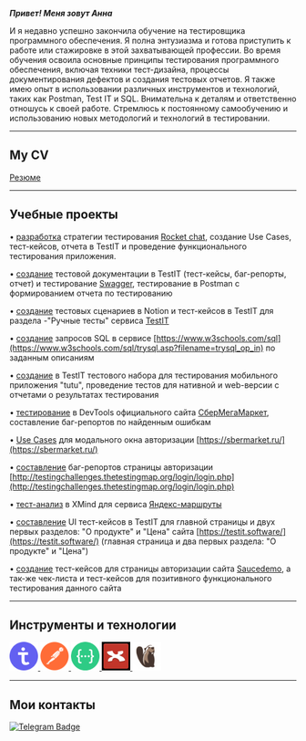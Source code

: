  ___Привет! Меня зовут Анна___

И я недавно успешно закончила обучение на тестировщика программного обеспечения. Я полна энтузиазма и готова приступить к работе или стажировке в этой захватывающей профессии.
Во время обучения освоила основные принципы тестирования программного обеспечения, включая техники тест-дизайна, процессы документирования дефектов и создания тестовых отчетов. Я также имею опыт в использовании различных инструментов и технологий, таких как Postman, Test IT и SQL. Внимательна к деталям и ответственно отношусь к своей работе. Стремлюсь к постоянному самообучению и использованию новых методологий и технологий в тестировании.
______________

## My CV 

[Резюме](https://ссылочку_сюда)

_____

## Учебные проекты

• [разработка](https://github.com/LemAnna/Anna_Bogdanova_QA/tree/master/%D0%A2%D0%B5%D1%81%D1%82%D0%BE%D0%B2%D0%B0%D1%8F%20%D0%B4%D0%BE%D0%BA%D1%83%D0%BC%D0%B5%D0%BD%D1%82%D0%B0%D1%86%D0%B8%D1%8F%20%D0%B4%D0%BB%D1%8F%20www.rocket.chat%20%D0%BF%D1%80.11) стратегии тестирования [Rocket chat](https://www.rocket.chat/), создание Use Cases, тест-кейсов,  отчета в TestIT и проведение функционального тестирования приложения.

• [создание](https://github.com/LemAnna/Anna_Bogdanova_QA/tree/master/API%20Swagger%20%D0%BF%D1%80.7%D0%B3%D1%80) тестовой документации в TestIT (тест-кейсы, баг-репорты, отчет) и тестирование [Swagger](https://fakerestapi.azurewebsites.net/index.html), тестирование в Postman с формированием отчета по тестированию

• [создание](https://github.com/LemAnna/Anna_Bogdanova_QA/tree/master/%D0%A2%D0%B5%D1%81%D1%82-%D0%BA%D0%B5%D0%B9%D1%81%D1%8B%2C%20%D1%82%D0%B5%D1%81%D1%82%D0%BE%D0%B2%D1%8B%D0%B5%20%D1%81%D1%86%D0%B5%D0%BD%D0%B0%D1%80%D0%B8%D0%B8%20%D0%B4%D0%BB%D1%8F%20id.testit.softwareworkspaces%20%D0%BF%D1%80.4%D0%B3%D1%80) тестовых сценариев в Notion и тест-кейсов в TestIT для раздела -"Ручные тесты" сервиса [TestIT](https://id.testit.software/workspaces) 

• [создание](https://github.com/LemAnna/Anna_Bogdanova_QA/tree/master/SQL%20%D0%BF%D1%80.10%D0%B3%D1%80) запросов SQL в сервисе [https://www.w3schools.com/sql](https://www.w3schools.com/sql/trysql.asp?filename=trysql_op_in)  по заданным описаниям

• [создание](https://github.com/LemAnna/Anna_Bogdanova_QA/tree/master/%D0%A2%D0%B5%D1%81%D1%82-%D0%BA%D0%B5%D0%B9%D1%81%D1%8B%20%D0%B4%D0%BB%D1%8F%20%D0%BC%D0%BE%D0%B1.%20tutu%20%D0%BF%D1%80.9) в TestIT тестового набора для тестирования мобильного приложения "tutu", проведение тестов для нативной и web-версии с отчетами о результатах тестирования

• [тестирование](https://github.com/LemAnna/Anna_Bogdanova_QA/blob/master/%D0%91%D0%B0%D0%B3-%D1%80%D0%B5%D0%BF%D0%BE%D1%80%D1%82%D1%8B%20DevTools%20%D0%BF%D1%80.8%D0%B3%D1%80.md) в DevTools официального сайта [СберМегаМаркет](https://sbermegamarket.ru/), составление баг-репортов по найденным ошибкам

• [Use Cases](https://github.com/LemAnna/Anna_Bogdanova_QA/blob/master/Use%20Cases%20sbermarket.ru.%20%D0%BF%D1%80.3.md) для модального окна авторизации [https://sbermarket.ru/](https://sbermarket.ru/)

• [составление](https://github.com/LemAnna/Anna_Bogdanova_QA/blob/master/%D0%91%D0%B0%D0%B3-%D1%80%D0%B5%D0%BF%D0%BE%D1%80%D1%82%D1%8B%20%D1%82%D0%B5%D1%81%D1%82%D0%BE%D0%B2%D0%BE%D0%B9%20%D0%B0%D0%B2%D1%82%D0%BE%D1%80%D0%B8%D0%B7%D0%B0%D1%86%D0%B8%D0%B8.%20%D0%BF%D1%80.4.md) баг-репортов страницы авторизации [http://testingchallenges.thetestingmap.org/login/login.php](http://testingchallenges.thetestingmap.org/login/login.php)

• [тест-анализ](https://github.com/LemAnna/Anna_Bogdanova_QA/blob/master/%D0%A2%D0%B5%D1%81%D1%82%20%D0%B0%D0%BD%D0%B0%D0%BB%D0%B8%D0%B7%20(XMind).pdf) в XMind для сервиса [Яндекс-маршруты](https://yandex.ru/maps/213/moscow/?ll=37.617700%2C55.755863&mode=routes&rtext=&rtt=mt&z=10)

• [составление](https://github.com/LemAnna/Anna_Bogdanova_QA/blob/master/%D0%A2%D0%B5%D1%81%D1%82-%D0%BA%D0%B5%D0%B9%D1%81%D1%8B%20UI%20%D0%B4%D0%BB%D1%8F%20testit.software%20(TestIT)%20%D0%BF%D1%80.5%D0%B3%D1%80..xlsx) UI тест-кейсов в TestIT для главной страницы и двух первых разделов: "О продукте" и "Цена" сайта [https://testit.software/](https://testit.software/)  (главная страница и два первых раздела: "О продукте" и "Цена")

• [создание](https://github.com/LemAnna/Anna_Bogdanova_QA/tree/master/%D0%A2%D0%B5%D1%81%D1%82-%D0%BA%D0%B5%D0%B9%D1%81%D1%8B%2C%20%D1%87%D0%B5%D0%BA-%D0%BB%D0%B8%D1%81%D1%82%D1%8B%20saucedemo.com%20%D0%BF%D1%80.2%2C%203) тест-кейсов для страницы авторизации сайта [Saucedemo](www.saucedemo.com), а так-же чек-листа и тест-кейсов для позитивного функционального тестирования данного сайта 
__________

## Инструменты и технологии
<p align="left">
<a href="https://testit.software/">
<img src="https://github.com/qajenna/qajenna/blob/main/icons/TestIT.png" alt="TestIT" width="50" height="50" />
</a>
<a href="https://www.postman.com/">
<img src="https://github.com/qajenna/qajenna/blob/main/icons/Postman.png" alt="Postman" width="50" height="50" />
</a>
<a href="https://swagger.io/">
<img src="https://github.com/qajenna/qajenna/blob/main/icons/swagger.png" alt="Swagger" width="50" height="50" />
</a>
<a href="https://xmind.app/">
<img src="https://github.com/LemAnna/Anna_Bogdanova_QA/blob/master/%D0%98%D0%BA%D0%BE%D0%BD%D0%BA%D0%B8/Xmind.png?raw=true" alt="Localizely" width="50" height="50" />
</a>
<a href="https://dbeaver.io/">
<img src="https://github.com/qajenna/qajenna/blob/main/icons/DBeaver.png" alt="DBeaver" width="50" height="50" />
</a>
</p>

________

## Мои контакты

[![Telegram Badge](https://img.shields.io/badge/-Telegram-0088cc?style=flat-square&logo=Telegram&logoColor=white)](https://t.me/Introverio)





